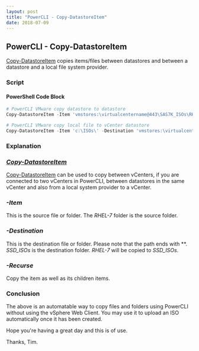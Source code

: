 ```yaml
---
layout: post
title: "PowerCLI - Copy-DatastoreItem"
date: 2018-07-09
---
```

## PowerCLI - Copy-DatastoreItem
[Copy-DatastoreItem](https://code.vmware.com/docs/6702/cmdlet-reference#/doc/Copy-DatastoreItem.html) copies items/files between datastores and between a datastore and a local file system provider.

### Script
#### PowerShell Code Block
```PowerShell
# PowerCLI VMware copy datastore to datastore
Copy-DatastoreItem -Item 'vmstores:\virtualcentername@443\SAS7K_ISOs\RHEL-7\' -Destination 'vmstores:\virtualcentername@443\SSD_ISOs\' -Recurse

# PowerCLI VMware copy local file to vCenter datastore
Copy-DatastoreItem -Item 'c:\ISOs\' -Destination 'vmstores:\virtualcentername@443\SSD_ISOs\' -Recurse
```

### Explanation

### *[Copy-DatastoreItem](https://code.vmware.com/docs/6702/cmdlet-reference#/doc/Copy-DatastoreItem.html)*
[Copy-DatastoreItem](https://code.vmware.com/docs/6702/cmdlet-reference#/doc/Copy-DatastoreItem.html) can be used to copy between vCenters, if you are connected to two vCenters in PowerCLI, between datastores in the same vCenter and also from a local system provider to a vCenter.

### *-Item*
This is the source file or folder. The *RHEL-7* folder is the source folder.

### *-Destination*
This is the destination file or folder. Please note that the path ends with *\*. *SSD_ISOs* is the destination folder. *RHEL-7* will be copied to *SSD_ISOs*.

### *-Recurse*
Copy the item as well as its children items.


### Conclusion
The above is an automatable way to copy files and folders using PowerCLI without using the vSphere Web Client. You may use it to upload an ISO automatically once it has been created.

Hope you're having a great day and this is of use.

Thanks, Tim.
